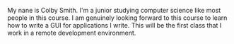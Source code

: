 My nane is Colby Smith. I'm a junior studying computer science like most people in this course. I am genuinely looking forward to this course to learn how to write a GUI for applications I write. This will be the first class that I work in a remote development environment.

